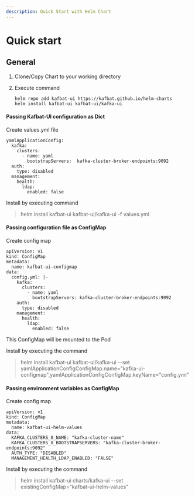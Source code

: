 ```yaml
---
description: Quick Start with Helm Chart
---
```


# Quick start

## General

1. Clone/Copy Chart to your working directory
2.  Execute command

    ```
    helm repo add kafbat-ui https://kafbat.github.io/helm-charts
    helm install kafbat-ui kafbat-ui/kafka-ui
    ```

#### Passing Kafbat-UI configuration as Dict

Create values.yml file

```
yamlApplicationConfig:
  kafka:
    clusters:
      - name: yaml
        bootstrapServers:  kafka-cluster-broker-endpoints:9092
  auth:
    type: disabled
  management:
    health:
      ldap:
        enabled: false
```

Install by executing command

> helm install kafbat-ui kafbat-ui/kafka-ui -f values.yml

#### Passing configuration file as ConfigMap

Create config map

```
apiVersion: v1
kind: ConfigMap
metadata:
  name: kafbat-ui-configmap
data:
  config.yml: |-
    kafka:
      clusters:
        - name: yaml
          bootstrapServers: kafka-cluster-broker-endpoints:9092
    auth:
      type: disabled
    management:
      health:
        ldap:
          enabled: false
```

This ConfigMap will be mounted to the Pod

Install by executing the command

> helm install kafbat-ui kafbat-ui/kafka-ui --set yamlApplicationConfigConfigMap.name="kafka-ui-configmap",yamlApplicationConfigConfigMap.keyName="config.yml"

#### Passing environment variables as ConfigMap

Create config map

```
apiVersion: v1
kind: ConfigMap
metadata:
  name: kafbat-ui-helm-values
data:
  KAFKA_CLUSTERS_0_NAME: "kafka-cluster-name"
  KAFKA_CLUSTERS_0_BOOTSTRAPSERVERS: "kafka-cluster-broker-endpoints:9092"
  AUTH_TYPE: "DISABLED"
  MANAGEMENT_HEALTH_LDAP_ENABLED: "FALSE" 
```

Install by executing the command

> helm install kafbat-ui charts/kafka-ui --set existingConfigMap="kafbat-ui-helm-values"
